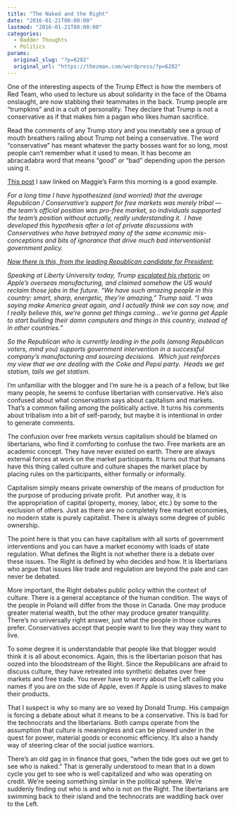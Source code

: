 ```yaml
---
title: "The Naked and the Right"
date: "2016-01-21T00:00:00"
lastmod: "2016-01-21T00:00:00"
categories:
  - Badder Thoughts
  - Politics
params:
  original_slug: "?p=6282"
  original_url: "https://thezman.com/wordpress/?p=6282"
---
```


One of the interesting aspects of the Trump Effect is how the members of
Red Team, who used to lecture us about solidarity in the face of the
Obama onslaught, are now stabbing their teammates in the back. Trump
people are “trumpkins” and in a cult of personality. They declare that
Trump is not a conservative as if that makes him a pagan who likes human
sacrifice.

Read the comments of any Trump story and you inevitably see a group of
mouth breathers railing about Trump not being a conservative. The word
“conservative” has meant whatever the party bosses want for so long,
most people can’t remember what it used to mean. It has become an
abracadabra word that means “good” or “bad” depending upon the person
using it.

[This
post](http://www.coyoteblog.com/coyote_blog/2016/01/the-average-conservative-doesnt-care-about-free-markets.html)
I saw linked on Maggie’s Farm this morning is a good example.

*For a long time I have hypothesized (and worried) that the average
Republican / Conservative’s support for free markets was merely tribal —
the team’s official position was pro-free market, so
individuals supported the team’s position without actually, really
understanding it.  I have developed this hypothesis after a lot of
private discussions with Conservatives who have betrayed many of the
same economic mis-conceptions and bits of ignorance that drive much bad
interventionist government policy.*

*[Now there is this, from the leading Republican candidate for
President:](http://www.theverge.com/2016/1/18/10787050/donald-trump-apple-fantasy)*

*Speaking at Liberty University today, Trump [escalated his
rhetoric](http://www.c-span.org/video/?403331-1/donald-trump-remarks-liberty-university)
on Apple’s overseas manufacturing, and claimed somehow the US would
reclaim those jobs in the future. “We have such amazing people in this
country: smart, sharp, energetic, they’re amazing,” Trump said. “I was
saying make America great again, and I actually think we can say now,
and I really believe this, we’re gonna get things coming… we’re gonna
get Apple to start building their damn computers and things in this
country, instead of in other countries.”*

*So the Republican who is currently leading in the polls (among
Republican voters, mind you) supports government intervention in a
successful company’s manufacturing and sourcing decisions.  Which just
reinforces my view that we are dealing with the Coke and Pepsi party.
 Heads we get statism, tails we get statism.*

I’m unfamiliar with the blogger and I’m sure he is a peach of a fellow,
but like many people, he seems to confuse libertarian with conservative.
He’s also confused about what conservatism says about capitalism and
markets. That’s a common failing among the politically active. It turns
his comments about tribalism into a bit of self-parody, but maybe it is
intentional in order to generate comments.

The confusion over free markets versus capitalism should be blamed on
libertarians, who find it comforting to confuse the two. Free markets
are an academic concept. They have never existed on earth. There are
always external forces at work on the market participants. It turns out
that humans have this thing called culture and culture shapes the market
place by placing rules on the participants, either formally or
informally.

Capitalism simply means private ownership of the means of production for
the purpose of producing private profit.  Put another way, it is
the appropriation of capital (property, money, labor, etc.) by some to
the exclusion of others. Just as there are no completely free market
economies, no modern state is purely capitalist. There is always some
degree of public ownership.

The point here is that you can have capitalism with all sorts of
government interventions and you can have a market economy with loads of
state regulation. What defines the Right is not whether there is a
debate over these issues. The Right is defined by who decides and how.
It is libertarians who argue that issues like trade and regulation are
beyond the pale and can never be debated.

More important, the Right debates public policy within the context of
culture. There is a general acceptance of the human condition. The ways
of the people in Poland will differ from the those in Canada. One may
produce greater material wealth, but the other may produce greater
tranquility. There’s no universally right answer, just what the people
in those cultures prefer. Conservatives accept that people want to live
they way they want to live.

To some degree it is understandable that people like that blogger would
think it is all about economics. Again, this is the libertarian poison
that has oozed into the bloodstream of the Right. Since the Republicans
are afraid to discuss culture, they have retreated into synthetic
debates over free markets and free trade. You never have to worry about
the Left calling you names if you are on the side of Apple, even if
Apple is using slaves to make their products.

That I suspect is why so many are so vexed by Donald Trump. His campaign
is forcing a debate about what it means to be a conservative. This is
bad for the technocrats and the libertarians. Both camps operate from
the assumption that culture is meaningless and can be plowed under in
the quest for power, material goods or economic efficiency. It’s also a
handy way of steering clear of the social justice warriors.

There’s an old gag in in finance that goes, “when the tide goes out we
get to see who is naked.” That is generally understood to mean that in a
down cycle you get to see who is well capitalized and who was operating
on credit. We’re seeing something similar in the political sphere. We’re
suddenly finding out who is and who is not on the Right. The
libertarians are swimming back to their island and the technocrats are
waddling back over to the Left.
